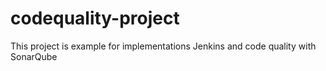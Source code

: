 # codequality-project
This project is example for implementations Jenkins and code quality with SonarQube
